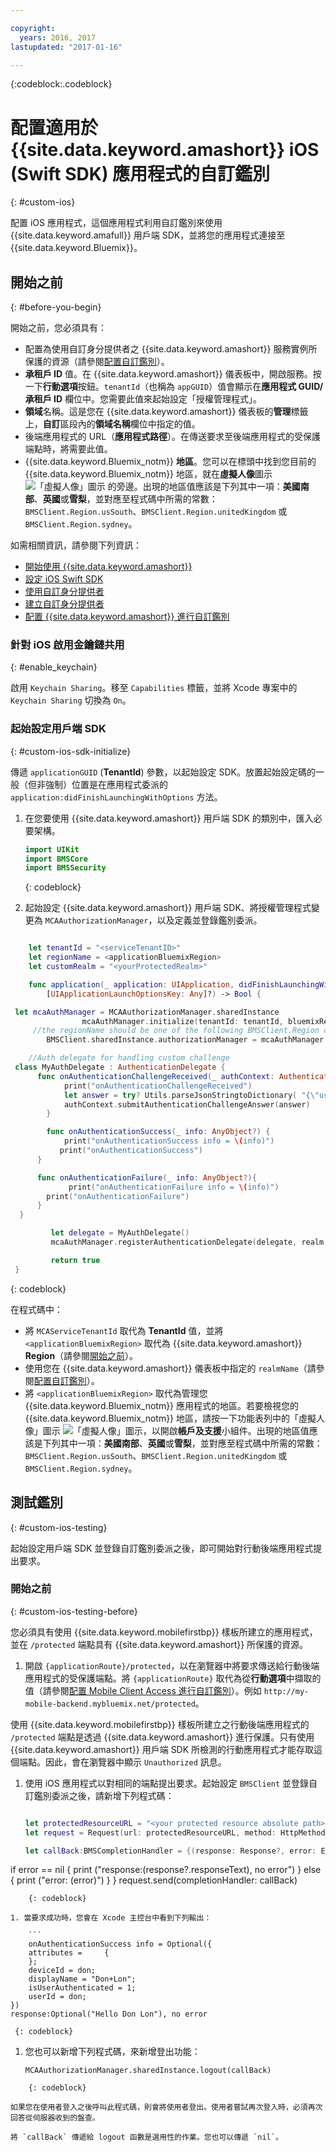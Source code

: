 ```yaml
---

copyright:
  years: 2016, 2017
lastupdated: "2017-01-16"

---
```


{:codeblock:.codeblock}


# 配置適用於 {{site.data.keyword.amashort}} iOS (Swift SDK) 應用程式的自訂鑑別
{: #custom-ios}

配置 iOS 應用程式，這個應用程式利用自訂鑑別來使用 {{site.data.keyword.amafull}} 用戶端 SDK，並將您的應用程式連接至 {{site.data.keyword.Bluemix}}。  


## 開始之前
{: #before-you-begin}

開始之前，您必須具有：

* 配置為使用自訂身分提供者之 {{site.data.keyword.amashort}} 服務實例所保護的資源（請參閱[配置自訂鑑別](custom-auth-config-mca.html)）。  
* **承租戶 ID** 值。在 {{site.data.keyword.amashort}} 儀表板中，開啟服務。按一下**行動選項**按鈕。`tenantId`（也稱為 `appGUID`）值會顯示在**應用程式 GUID/承租戶 ID** 欄位中。您需要此值來起始設定「授權管理程式」。
* **領域**名稱。這是您在 {{site.data.keyword.amashort}} 儀表板的**管理**標籤上，**自訂**區段內的**領域名稱**欄位中指定的值。
* 後端應用程式的 URL（**應用程式路徑**）。在傳送要求至後端應用程式的受保護端點時，將需要此值。
* {{site.data.keyword.Bluemix_notm}} **地區**。您可以在標頭中找到您目前的 {{site.data.keyword.Bluemix_notm}} 地區，就在**虛擬人像**圖示 ![「虛擬人像」圖示](images/face.jpg "「虛擬人像」圖示") 的旁邊。出現的地區值應該是下列其中一項：**美國南部**、**英國**或**雪梨**，並對應至程式碼中所需的常數：`BMSClient.Region.usSouth`、`BMSClient.Region.unitedKingdom` 或 `BMSClient.Region.sydney`。

如需相關資訊，請參閱下列資訊：
 * [開始使用 {{site.data.keyword.amashort}}](index.html)
 * [設定 iOS Swift SDK](getting-started-ios-swift-sdk.html)
 * [使用自訂身分提供者](custom-auth.html)
 * [建立自訂身分提供者](custom-auth-identity-provider.html)
 * [配置 {{site.data.keyword.amashort}} 進行自訂鑑別](custom-auth-config-mca.html)

### 針對 iOS 啟用金鑰鏈共用
{: #enable_keychain}

啟用 `Keychain Sharing`。移至 `Capabilities` 標籤，並將 Xcode 專案中的 `Keychain Sharing` 切換為 `On`。


### 起始設定用戶端 SDK
{: #custom-ios-sdk-initialize}

傳遞 `applicationGUID` (**TenantId**) 參數，以起始設定 SDK。放置起始設定碼的一般（但非強制）位置是在應用程式委派的 `application:didFinishLaunchingWithOptions` 方法。

1. 在您要使用 {{site.data.keyword.amashort}} 用戶端 SDK 的類別中，匯入必要架構。

	```Swift
	import UIKit
	import BMSCore
	import BMSSecurity
	```
	{: codeblock}

1. 起始設定 {{site.data.keyword.amashort}} 用戶端 SDK、將授權管理程式變更為 `MCAAuthorizationManager`，以及定義並登錄鑑別委派。

```Swift

	let tenantId = "<serviceTenantID>"
	let regionName = <applicationBluemixRegion>
	let customRealm = "<yourProtectedRealm>"

	func application(_ application: UIApplication, didFinishLaunchingWithOptions launchOptions: 
		[UIApplicationLaunchOptionsKey: Any]?) -> Bool {

 let mcaAuthManager = MCAAuthorizationManager.sharedInstance
	    		mcaAuthManager.initialize(tenantId: tenantId, bluemixRegion: regionName)
	 //the regionName should be one of the following BMSClient.Region constants: BMSClient.Region.usSouth, BMSClient.Region.unitedKingdom, or BMSClient.Region.sydney   
		BMSClient.sharedInstance.authorizationManager = mcaAuthManager

	//Auth delegate for handling custom challenge
 class MyAuthDelegate : AuthenticationDelegate {
      func onAuthenticationChallengeReceived(_ authContext: AuthenticationContext, challenge: AnyObject){
		    print("onAuthenticationChallengeReceived")
		    let answer = try? Utils.parseJsonStringtoDictionary( "{\"userName\":\"" + "test" + "\",\"password\":\"" + "test" + "\"}")
			authContext.submitAuthenticationChallengeAnswer(answer)
		}

		func onAuthenticationSuccess(_ info: AnyObject?) {
		    print("onAuthenticationSuccess info = \(info)")
           print("onAuthenticationSuccess")
      }

      func onAuthenticationFailure(_ info: AnyObject?){
		     print("onAuthenticationFailure info = \(info)")
        print("onAuthenticationFailure")
      }
  }

	     let delegate = MyAuthDelegate()
	     mcaAuthManager.registerAuthenticationDelegate(delegate, realm: customRealm)

	     return true
 }
 ```
{: codeblock}

在程式碼中：
* 將 `MCAServiceTenantId` 取代為 **TenantId** 值，並將 `<applicationBluemixRegion>` 取代為 {{site.data.keyword.amashort}} **Region**（請參閱[開始之前](##before-you-begin)）。
* 使用您在 {{site.data.keyword.amashort}} 儀表板中指定的 `realmName`（請參閱[配置自訂鑑別](custom-auth-config-mca.html)）。
* 將 `<applicationBluemixRegion>` 取代為管理您 {{site.data.keyword.Bluemix_notm}} 應用程式的地區。若要檢視您的 {{site.data.keyword.Bluemix_notm}} 地區，請按一下功能表列中的「虛擬人像」圖示 ![「虛擬人像」圖示](images/face.jpg "「虛擬人像」圖示")，以開啟**帳戶及支援**小組件。出現的地區值應該是下列其中一項：**美國南部**、**英國**或**雪梨**，並對應至程式碼中所需的常數：`BMSClient.Region.usSouth`、`BMSClient.Region.unitedKingdom` 或 `BMSClient.Region.sydney`。


## 測試鑑別
{: #custom-ios-testing}

起始設定用戶端 SDK 並登錄自訂鑑別委派之後，即可開始對行動後端應用程式提出要求。

### 開始之前
{: #custom-ios-testing-before}

 您必須具有使用 {{site.data.keyword.mobilefirstbp}} 樣板所建立的應用程式，並在 `/protected` 端點具有 {{site.data.keyword.amashort}} 所保護的資源。

1. 開啟 `{applicationRoute}/protected`，以在瀏覽器中將要求傳送給行動後端應用程式的受保護端點。將 `{applicationRoute}` 取代為從**行動選項**中擷取的值（請參閱[配置 Mobile Client Access 進行自訂鑑別](#custom-auth-ios-configmca)）。例如 `http://my-mobile-backend.mybluemix.net/protected`。

 使用 {{site.data.keyword.mobilefirstbp}} 樣板所建立之行動後端應用程式的 `/protected` 端點是透過 {{site.data.keyword.amashort}} 進行保護。只有使用 {{site.data.keyword.amashort}} 用戶端 SDK 所檢測的行動應用程式才能存取這個端點。因此，會在瀏覽器中顯示 `Unauthorized` 訊息。

1. 使用 iOS 應用程式以對相同的端點提出要求。起始設定 `BMSClient` 並登錄自訂鑑別委派之後，請新增下列程式碼：

    ```Swift

	let protectedResourceURL = "<your protected resource absolute path>"
	let request = Request(url: protectedResourceURL, method: HttpMethod.GET)

	let callBack:BMSCompletionHandler = {(response: Response?, error: Error?) in
  if error == nil {
          print ("response:\(response?.responseText), no error")
 } else {
    print ("error: \(error)")
  }
 }
	request.send(completionHandler: callBack)
 ```
     {: codeblock}

1. 當要求成功時，您會在 Xcode 主控台中看到下列輸出：

	 ```
	 onAuthenticationSuccess info = Optional({
     attributes =     {
     };
     deviceId = don;
     displayName = "Don+Lon";
     isUserAuthenticated = 1;
     userId = don;
 })
 response:Optional("Hello Don Lon"), no error
 ```
	 {: codeblock}

1. 您也可以新增下列程式碼，來新增登出功能：

	 ```
	 MCAAuthorizationManager.sharedInstance.logout(callBack)
 ```
	 {: codeblock}

 如果您在使用者登入之後呼叫此程式碼，則會將使用者登出。使用者嘗試再次登入時，必須再次回答從伺服器收到的盤查。

 將 `callBack` 傳遞給 logout 函數是選用性的作業。您也可以傳遞 `nil`。
